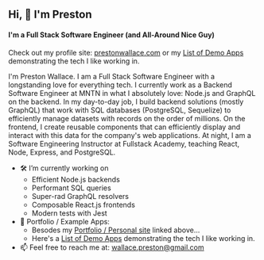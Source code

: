 ## Hi, 👋 I'm Preston
#### I'm a Full Stack Software Engineer (and All-Around Nice Guy)
Check out my profile site: [prestonwallace.com](https://prestonwallace.com/) or my [List of Demo Apps](https://github.com/wallacepreston/example-tech) demonstrating the tech I like working in.

I'm Preston Wallace. I am a Full Stack Software Engineer with a longstanding love for everything tech. I currently work as a Backend Software Engineer at MNTN in what I absolutely love: Node.js and GraphQL on the backend. In my day-to-day job, I build backend solutions (mostly GraphQL) that work with SQL databases (PostgreSQL, Sequelize) to efficiently manage datasets with records on the order of millions. On the frontend, I create reusable components that can efficiently display and interact with this data for the company's web applications. At night, I am a Software Engineering Instructor at Fullstack Academy, teaching React, Node, Express, and PostgreSQL.


- 🛠 I’m currently working on
  - Efficient Node.js backends
  - Performant SQL queries
  - Super-rad GraphQL resolvers
  - Composable React.js frontends
  - Modern tests with Jest
- 🚀 Portfolio / Example Apps:
  - Besodes my [Portfolio / Personal site](https://prestonwallace.com/) linked above...
  - Here's a [List of Demo Apps](https://github.com/wallacepreston/example-tech) demonstrating the tech I like working in.
- 📫 Feel free to reach me at: wallace.preston@gmail.com
